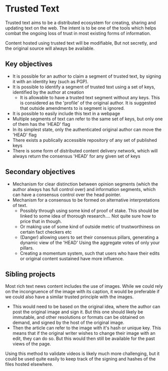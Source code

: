 # Trusted Text

Trusted text aims to be a distributed ecosystem for creating, sharing and updating text on the web. The intent is to be one of the tools which helps combat the ongoing loss of trust in most existing forms of information. 

Content hosted using trusted text will be modifiable, But not secretly, and the original source will always be available.

## Key objectives

* It is possible for an author to claim a segment of trusted text, by signing it with an identity key (such as PGP). 
* It is possible to identify a segment of trusted text using a set of keys, identified by the author at creation
    - It is allowable to have a trusted text segment without any keys. This is considered as the 'profile' of the original author. It is suggested that outside amendments to is segment is ignored.
* It is possible to easily include this text in a webpage
* Multiple segments of text can refer to the same set of keys, but only one of them has the 'HEAD' flag
* In its simplest state, only the authenticated original author can move the 'HEAD' flag
* There exists a publically accessible repository of any set of published keys
* There is some form of distributed content delivery network, which will always return the consensus 'HEAD' for any given set of keys 

## Secondary objectives

* Mechanism for clear distinction between opinion segments (which the author always has full control over) and information segments, which can have a consensus control over the head pointer.
* Mechanism for a consensus to be formed on alternative interpretations of text. 
    - Possibly through using some kind of proof of stake. This should be linked to some idea of thorough research.... Not quite sure how to price that in though.
    - Or making use of some kind of outside metric of trustworthiness on certain fact checkers etc
    - (Danger) allowing users to set their consensus pillars, generating a dynamic view of the 'HEAD' Using the aggregate votes of only your pillars. 
    - Creating a momentum system, such that users who have their edits or original content sustained have more influence.       


## Sibling projects

Most rich text news content includes the use of images. While we could rely on the incongruence of the image with its caption, it would be preferable if we could also have a similar trusted principle with the images.

* This would need to be based on the original idea, where the author can post the original image and sign it. But this one should likely be immutable, and other resolutions or formats can be obtained on demand, and signed by the host of the original image. 
* Then the article can refer to the image with it's hash or unique key. This means that if the original writer wishes to change their image with an edit, they can do so. But this would then still be available for the past views of the page.


Using this method to validate videos is likely much more challenging, but it could be used quite easily to keep track of the signing and hashes of the files hosted elsewhere. 